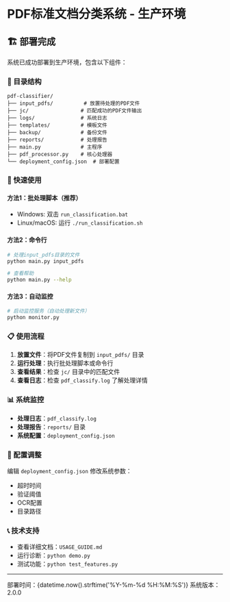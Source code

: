 # PDF标准文档分类系统 - 生产环境

## 🏗️ 部署完成

系统已成功部署到生产环境，包含以下组件：

### 📁 目录结构
```
pdf-classifier/
├── input_pdfs/          # 放置待处理的PDF文件
├── jc/                 # 匹配成功的PDF文件输出
├── logs/               # 系统日志
├── templates/          # 模板文件
├── backup/             # 备份文件
├── reports/            # 处理报告
├── main.py             # 主程序
├── pdf_processor.py    # 核心处理器
└── deployment_config.json  # 部署配置
```

### 🚀 快速使用

#### 方法1：批处理脚本（推荐）
- Windows: 双击 `run_classification.bat`
- Linux/macOS: 运行 `./run_classification.sh`

#### 方法2：命令行
```bash
# 处理input_pdfs目录的文件
python main.py input_pdfs

# 查看帮助
python main.py --help
```

#### 方法3：自动监控
```bash
# 启动监控服务（自动处理新文件）
python monitor.py
```

### 📋 使用流程

1. **放置文件**：将PDF文件复制到 `input_pdfs/` 目录
2. **运行处理**：执行批处理脚本或命令行
3. **查看结果**：检查 `jc/` 目录中的匹配文件
4. **查看日志**：检查 `pdf_classify.log` 了解处理详情

### 📊 系统监控

- **处理日志**：`pdf_classify.log`
- **处理报告**：`reports/` 目录
- **系统配置**：`deployment_config.json`

### 🔧 配置调整

编辑 `deployment_config.json` 修改系统参数：
- 超时时间
- 验证阈值  
- OCR配置
- 目录路径

### 📞 技术支持

- 查看详细文档：`USAGE_GUIDE.md`
- 运行诊断：`python demo.py`
- 测试功能：`python test_features.py`

---
部署时间：{datetime.now().strftime('%Y-%m-%d %H:%M:%S')}
系统版本：2.0.0
